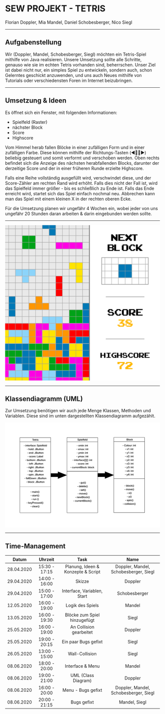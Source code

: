 # SEW PROJEKT - TETRIS
Florian Doppler, Mia Mandel, Daniel Schobesberger, Nico Siegl

---

## Aufgabenstellung
Wir (Doppler, Mandel, Schobesberger, Siegl) möchten ein Tetris-Spiel mithilfe von Java realisieren. Unsere Umsetzung sollte alle Schritte, genauso wie sie im echten Tetris vorhanden sind, beherrschen. Unser Ziel ist dabei nicht nur, ein simples Spiel zu entwickeln, sondern auch, schon Gelerntes geschickt anzuwenden, und uns auch Neues mithilfe von Tutorials oder verschiedensten Foren im Internet beizubringen.

---

## Umsetzung & Ideen
Es öffnet sich ein Fenster, mit folgenden Informationen:

* Spielfeld (Raster)
* nächster Block
* Score
* Highscore

Vom Himmel herab fallen Blöcke in einer zufälligen Form und in einer zufälligen Farbe. Diese können mithilfe der Richtungs-Tasten (◀️🔼🔽▶️) beliebig gesteuert und somit verformt und verschoben werden. Oben rechts befindet sich die Anzeige des nächsten herabfallenden Blocks, darunter der derzeitige Score und der in einer früheren Runde erzielte Highscore.

Falls eine Reihe vollständig ausgefüllt wird, verschwindet diese, und der Score-Zähler am rechten Rand wird erhöht. Falls dies nicht der Fall ist, wird das Spielfeld immer größer - bis es schließlich zu Ende ist. Falls das Ende erreicht wird, startet sich das Spiel einfach nochmal neu. Abbrechen kann man das Spiel mit einem kleinen X in der rechten oberen Ecke.

Für die Umsetzung planen wir ungefähr 4 Wochen ein, wobei jeder von uns ungefähr 20 Stunden daran arbeiten & darin eingebunden werden sollte.

---

![img](/SKETCH.jpg)

---

## Klassendiagramm (UML)
Zur Umsetzung benötigen wir auch jede Menge Klassen, Methoden und Variablen. Diese sind im unten dargestellten Klassendiagramm aufgezählt.

![img](/CLASS-DIAGRAM.jpg)

---

## Time-Management

| Datum          | Uhrzeit          | Task                                              | Name                                     |
| -------------- |:-------------:   |:-------------------------------------------------:|:----------------------------------------:|
| 28.04.2020     | 15:30 - 17:15    | Planung, Ideen & Konzepte & Script                | Doppler, Mandel, Schobesberger, Siegl    |
| 29.04.2020     | 14:00 - 16:00    | Skizze                                            | Doppler                                  |
| 29.04.2020     | 15:00 - 17:00    | Interface, Variablen, Start                       | Schobesberger                            |
| 12.05.2020     | 16:00 - 19:00    | Logik des Spiels                                  | Mandel                                   |
| 13.05.2020     | 16:00 - 19:30    | Blöcke zum Spiel hinzugefügt                      | Siegl                                    |
| 25.05.2020     | 16:00 - 19:00    | An Collision gearbeitet                           | Doppler                                  |
| 25.05.2020     | 19:00 - 20:15    | Ein paar Bugs gefixt                              | Siegl                                    |
| 26.05.2020     | 13:00 - 15:00    | Wall-Collision                                    | Siegl                                    |
| 08.06.2020     | 18:00 - 20:00    | Interface & Menu                                  | Mandel                                   |
| 08.06.2020     | 19:00 - 21:00    | UML (Class Diagram)                               | Doppler                                  |
| 08.06.2020     | 16:00 - 20:00    | Menu - Bugs gefixt                                | Doppler, Mandel, Schobesberger, Siegl    |
| 08.06.2020     | 20:00 - 21:15    | Bugs gefixt                                       | Mandel, Siegl                            |